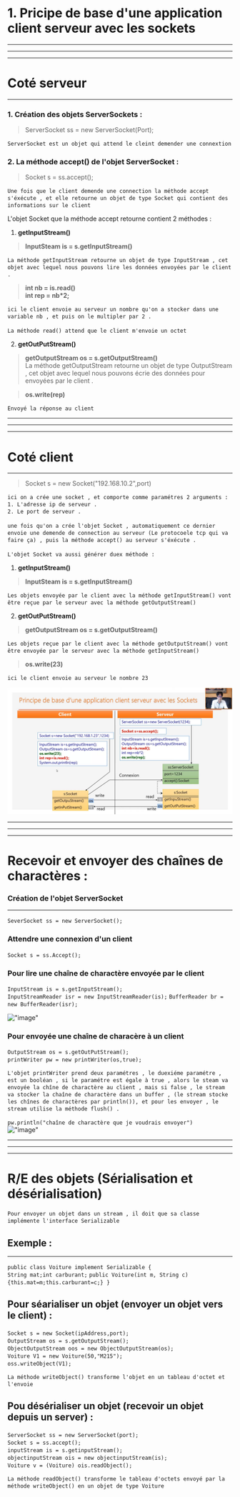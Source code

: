 # **1. Pricipe de base d'une application client serveur avec les sockets**  
---  
---
---
# Coté serveur  
---

### **1. Création des objets ServerSockets** :  

> ServerSocket ss = new ServerSocket(Port);  

    ServerSocket est un objet qui attend le cleint demender une connextion  
### **2. La méthode accept() de l'objet ServerSocket** :  

> Socket s =  ss.accept();  


    Une fois que le client demende une connection la méthode accept s'éxécute , et elle retourne un objet de type Socket qui contient des informations sur le client   
L'objet Socket que la méthode accept retourne contient 2 méthodes :  

1. __getInputStream()__ 
> **InputSteam is = s.getInputStream()**  

    La méthode getInputStream retourne un objet de type InputStream , cet objet avec lequel nous pouvons lire les données envoyées par le client .
> **int nb = is.read()**  
>  **int rep = nb*2;** 

    ici le client envoie au serveur un nombre qu'on a stocker dans une variable nb , et puis on le multipler par 2 .  

    La méthode read() attend que le client m'envoie un octet 
2. __getOutPutStream()__
> **getOutputStream os = s.getOutputStream()**  
La méthode getOutputStream retourne un objet de type OutputStream , cet objet avec lequel nous pouvons écrie des données pour envoyées par le client .  

> **os.write(rep)**  

    Envoyé la réponse au client
---  
---
---
# Coté client  
---
> Socket s = new Socket("192.168.10.2",port)  

    ici on a crée une socket , et comporte comme paramétres 2 arguments : 
    1. L'adresse ip de serveur .
    2. Le port de serveur .

    une fois qu'on a crée l'objet Socket , automatiquement ce dernier envoie une demende de connection au serveur (Le protocoele tcp qui va faire ça) , puis la méthode accept() au serveur s'éxécute .

    L'objet Socket va aussi générer duex méthode :  
1. __getInputStream()__ 
> **InputSteam is = s.getInputStream()** 

    Les objets envoyée par le client avec la méthode getInputStream() vont être reçue par le serveur avec la méthode getOutputStream()
    

2. __getOutPutStream()__
> **getOutputStream os = s.getOutputStream()**  

    Les objets reçue par le client avec la méthode getOutputStream() vont être envoyée par le serveur avec la méthode getInputStream()
> **os.write(23)**  

    ici le client envoie au serveur le nombre 23  
    
    

![CoursSocket](image.png)

---  
---  
---  

# Recevoir et envoyer des chaînes de charactères :  
### Création de l'objet ServerSocket  
----  
`SeverSocket ss = new ServerSocket();` 
### Attendre une connexion d'un client   
`Socket s = ss.Accept();` 
### Pour lire une chaîne de charactère envoyée par le client  
`InputStream is = s.getInputStream();`  
`InputStreamReader isr = new InputStreamReader(is);`
`BufferReader br = new BufferReader(isr);`

!["image"](/Octet%20N%C2%B01.png)  
 ### Pour envoyée une chaîne de characère à un client  
 `OutputStream os = s.getOutPutStream();`  
 `printWriter pw = new printWriter(os,true);`  
    
    L'objet printWriter prend deux paramétres , le duexiéme paramétre , est un booléan , si le paramétre est égale à true , alors le steam va envoyée la chîne de charactère au client , mais si false , le stream va stocker la chaîne de charactère dans un buffer , (le stream stocke les chînes de charactères par println()), et pour les envoyer , le stream utilise la méthode flush() . 
 `pw.println("chaîne de charactère que je voudrais envoyer")`  
 !["image"](/Octet%20N%C2%B01%20(1).png)
 
 ---  
 ---  
 ---  
 # R/E des objets (Sérialisation et désérialisation)  

    Pour envoyer un objet dans un stream , il doit que sa classe implémente l'interface Serializable
## Exemple : 
---
`public class Voiture implement Serializable {`  
`String mat;int carburant;`
`public Voiture(int m, String c){this.mat=m;this.carburant=c;} }`
## Pour séarialiser un objet (envoyer un objet vers le client) :  
`Socket s = new Socket(ipAddress,port);`  
`OutputStream os = s.getOutputStream();`  
`ObjectOutputStream oos = new ObjectOutputStream(os);`  
`Voiture V1 = new Voiture(50,"M215");`  
`oss.writeObject(V1);`   

    La méthode writeObject() transforme l'objet en un tableau d'octet et l'envoie 
## Pou désérialiser un objet (recevoir un objet depuis un server) :  
`ServerSocket ss = new ServerSocket(port);`   
`Socket s = ss.accept();`  
`inputStream is = s.getinputStream();`   
`objectinputStream ois = new objectinputStream(is);`  
`Voiture v = (Voiture) ois.readObject();`

    La méthode readObject() transforme le tableau d'octets envoyé par la méthode writeObject() en un objet de type Voiture






    





